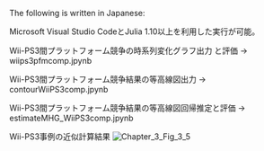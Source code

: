 The following is written in Japanese:

Microsoft Visual Studio CodeとJulia 1.10以上を利用した実行が可能。

Wii-PS3間プラットフォーム競争の時系列変化グラフ出力 と評価 -> wiips3pfmcomp.jpynb

Wii-PS3間プラットフォーム競争結果の等高線図出力 -> contourWiiPS3comp.jpynb

Wii-PS3間プラットフォーム競争結果の等高線図回帰推定と評価 -> estimateMHG_WiiPS3comp.jpynb

Wii-PS3事例の近似計算結果
![Chapter_3_Fig_3_5](https://github.com/user-attachments/assets/f32b2565-7e2f-4b6d-a857-038ddeac54df)
